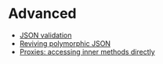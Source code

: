# Advanced

- [JSON validation](json_validation.md)
- [Reviving polymorphic JSON](reviving_polymorphic_json.md)
- [Proxies: accessing inner methods directly](proxies.md)
